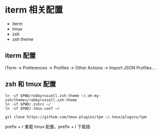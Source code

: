 # iterm 相关配置

- iterm
- tmux
- zsh
- zsh theme

## iterm 配置

iTerm -> Preferences -> Profiles -> Other Actions -> Import JSON Profiles...

## zsh 和 tmux 配置

```shell
ln -sf $PWD/robbyrussell.zsh-theme ~/.oh-my-zsh/themes/robbyrussell.zsh-theme
ln -sf $PWD/.zshrc ~/
ln -sf $PWD/.tmux.conf ~/

git clone https://github.com/tmux-plugins/tpm ~/.tmux/plugins/tpm
```

prefix + r 重载 tmux 配置，prefix + I 下载插

